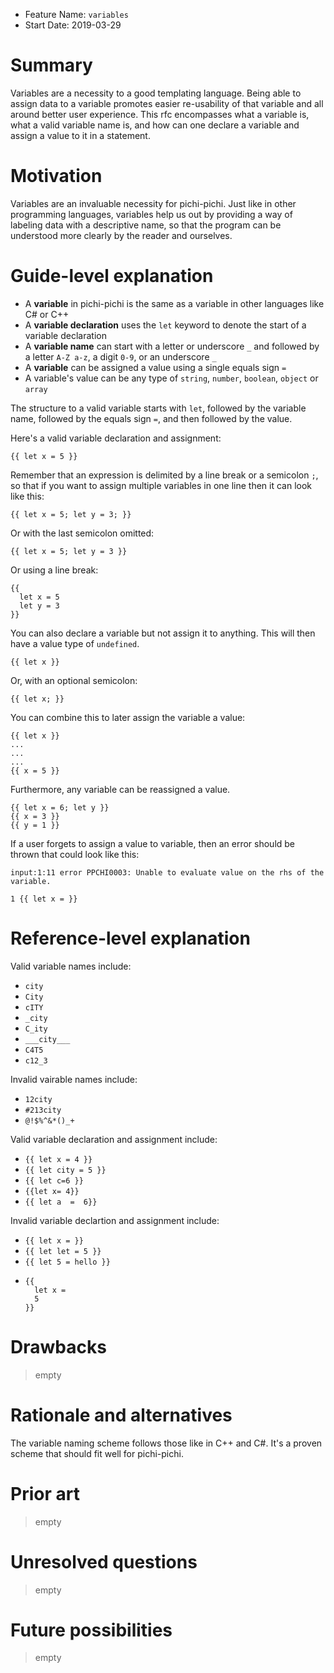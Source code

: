 - Feature Name: `variables`
- Start Date: 2019-03-29

# Summary
[summary]: #summary

Variables are a necessity to a good templating language. Being able to assign data to a variable promotes easier re-usability of that variable and all around better user experience. This rfc encompasses what a variable is, what a valid variable name is, and how can one declare a variable and assign a value to it in a statement.

# Motivation
[motivation]: #motivation

Variables are an invaluable necessity for pichi-pichi. Just like in other programming languages, variables help us out by providing a way of labeling data with a descriptive name, so that the program can be understood more clearly by the reader and ourselves.

# Guide-level explanation
[guide-level-explanation]: #guide-level-explanation

- A **variable** in pichi-pichi is the same as a variable in other languages like C# or C++
- A **variable declaration** uses the `let` keyword to denote the start of a variable declaration
- A **variable name** can start with a letter or underscore `_` and followed by a letter `A-Z a-z`, a digit `0-9`, or an underscore `_`
- A **variable** can be assigned a value using a single equals sign `=`
- A variable's value can be any type of `string`, `number`, `boolean`, `object` or `array`

The structure to a valid variable starts with `let`, followed by the variable name, followed by the equals sign `=`, and then followed by the value.

Here's a valid variable declaration and assignment:

```
{{ let x = 5 }}
```

Remember that an expression is delimited by a line break or a semicolon `;`, so that if you want to assign multiple variables in one line then it can look like this:

```
{{ let x = 5; let y = 3; }}
```

Or with the last semicolon omitted:

```
{{ let x = 5; let y = 3 }}
```

Or using a line break:

```
{{ 
  let x = 5
  let y = 3
}}
```

You can also declare a variable but not assign it to anything. This will then have a value type of `undefined`.

```
{{ let x }}
```

Or, with an optional semicolon:

```
{{ let x; }}
```

You can combine this to later assign the variable a value:
```
{{ let x }}
...
...
...
{{ x = 5 }}
```

Furthermore, any variable can be reassigned a value.

```
{{ let x = 6; let y }}
{{ x = 3 }}
{{ y = 1 }}
```

If a user forgets to assign a value to variable, then an error should be thrown that could look like this:

```
input:1:11 error PPCHI0003: Unable to evaluate value on the rhs of the variable.

1 {{ let x = }}
```

# Reference-level explanation
[reference-level-explanation]: #reference-level-explanation

Valid variable names include:

- `city`
- `City`
- `cITY`
- `_city`
- `C_ity`
- `___city___`
- `C4T5`
- `c12_3`

Invalid vairable names include:

- `12city`
- `#213city`
- `@!$%^&*()_+`


Valid variable declaration and assignment include:

- `{{ let x = 4 }}`
- `{{ let city = 5 }}`
- `{{ let c=6 }}`
- `{{let x= 4}}`
- `{{ let a  =  6}}`

Invalid variable declartion and assignment include:

- `{{ let x = }}`
- `{{ let let = 5 }}`
- `{{ let 5 = hello }}`
- ```
  {{
    let x = 
    5
  }}
  ```

# Drawbacks
[drawbacks]: #drawbacks

> empty

# Rationale and alternatives
[rationale-and-alternatives]: #rationale-and-alternatives

The variable naming scheme follows those like in C++ and C#. It's a proven scheme that should fit well for pichi-pichi.

# Prior art
[prior-art]: #prior-art

> empty

# Unresolved questions
[unresolved-questions]: #unresolved-questions

> empty

# Future possibilities
[future-possibilities]: #future-possibilities

> empty
